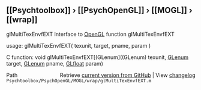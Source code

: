 ## [[Psychtoolbox]] &#8250; [[PsychOpenGL]] &#8250; [[MOGL]] &#8250; [[wrap]]

glMultiTexEnvfEXT  Interface to [OpenGL](OpenGL) function glMultiTexEnvfEXT  
  
usage:  glMultiTexEnvfEXT( texunit, target, pname, param )  
  
C function:  void glMultiTexEnvfEXT[(GLenum]((GLenum) texunit, [GLenum](GLenum) target, [GLenum](GLenum) pname, [GLfloat](GLfloat) param)  




<div class="code_header" style="text-align:right;">
  <span style="float:left;">Path&nbsp;&nbsp;</span> <span class="counter">Retrieve <a href=
  "https://raw.github.com/Psychtoolbox-3/Psychtoolbox-3/beta/Psychtoolbox/PsychOpenGL/MOGL/wrap/glMultiTexEnvfEXT.m">current version from GitHub</a> | View <a href=
  "https://github.com/Psychtoolbox-3/Psychtoolbox-3/commits/beta/Psychtoolbox/PsychOpenGL/MOGL/wrap/glMultiTexEnvfEXT.m">changelog</a></span>
</div>
<div class="code">
  <code>Psychtoolbox/PsychOpenGL/MOGL/wrap/glMultiTexEnvfEXT.m</code>
</div>

